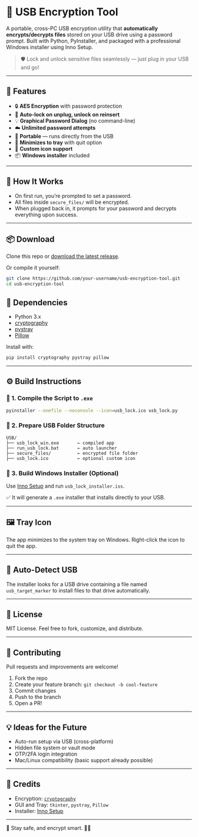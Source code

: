 # 🔐 USB Encryption Tool

A portable, cross-PC USB encryption utility that **automatically encrypts/decrypts files** stored on your USB drive using a password prompt. Built with Python, PyInstaller, and packaged with a professional Windows installer using Inno Setup.

> 🛡️ Lock and unlock sensitive files seamlessly — just plug in your USB and go!

---

## 🚀 Features

- 🔒 **AES Encryption** with password protection
- 🔁 **Auto-lock on unplug, unlock on reinsert**
- 💡 **Graphical Password Dialog** (no command-line)
- ☁️ **Unlimited password attempts**
- 💼 **Portable** — runs directly from the USB
- 🧳 **Minimizes to tray** with quit option
- 🎨 **Custom icon support**
- 📦 **Windows installer** included

---

## 📁 How It Works

- On first run, you’re prompted to set a password.
- All files inside `secure_files/` will be encrypted.
- When plugged back in, it prompts for your password and decrypts everything upon success.

---

## 📦 Download

Clone this repo or [download the latest release](https://github.com/your-username/usb-encryption-tool/releases/latest).

Or compile it yourself:

```bash
git clone https://github.com/your-username/usb-encryption-tool.git
cd usb-encryption-tool
```

## 🧩 Dependencies

- Python 3.x
- [cryptography](https://pypi.org/project/cryptography/)
- [pystray](https://pypi.org/project/pystray/)
- [Pillow](https://pypi.org/project/Pillow/)

Install with:

```bash
pip install cryptography pystray pillow
```

---

## ⚙️ Build Instructions

### 🔹 1. Compile the Script to `.exe`

```bash
pyinstaller --onefile --noconsole --icon=usb_lock.ico usb_lock.py
```

### 🔹 2. Prepare USB Folder Structure

```
USB/
├── usb_lock_win.exe       ← compiled app
├── run_usb_lock.bat       ← auto launcher
├── secure_files/          ← encrypted file folder
├── usb_lock.ico           ← optional custom icon
```

### 🔹 3. Build Windows Installer (Optional)

Use [Inno Setup](https://jrsoftware.org/isinfo.php) and run `usb_lock_installer.iss`.

✅ It will generate a `.exe` installer that installs directly to your USB.

---

## 🖼️ Tray Icon

The app minimizes to the system tray on Windows. Right-click the icon to quit the app.

---

## 🔁 Auto-Detect USB

The installer looks for a USB drive containing a file named `usb_target_marker` to install files to that drive automatically.

---

## 📜 License

MIT License. Feel free to fork, customize, and distribute.

---

## 💬 Contributing

Pull requests and improvements are welcome!

1. Fork the repo
2. Create your feature branch: `git checkout -b cool-feature`
3. Commit changes
4. Push to the branch
5. Open a PR!

---

## 💡 Ideas for the Future

- Auto-run setup via USB (cross-platform)
- Hidden file system or vault mode
- OTP/2FA login integration
- Mac/Linux compatibility (basic support already possible)

---

## 🙏 Credits

- Encryption: [`cryptography`](https://cryptography.io/)
- GUI and Tray: `tkinter`, `pystray`, `Pillow`
- Installer: [Inno Setup](https://jrsoftware.org/)

---

🔗 Stay safe, and encrypt smart. 💾🔐
